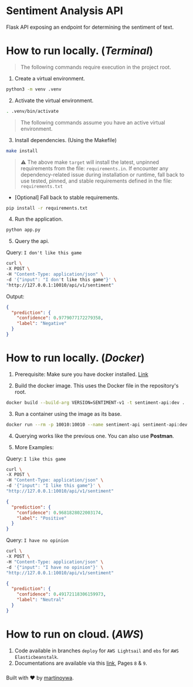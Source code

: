 # Sentiment Analysis API

Flask API exposing an endpoint for determining the
sentiment of text.

# How to run locally. (**_Terminal_**)
> The following commands require execution in the project root.

1. Create a virtual environment.
```bash
python3 -m venv .venv
```


2. Activate the virtual environment.
```bash
. .venv/bin/activate
```

> The following commands assume you have an active virtual environment.

3. Install dependencies. (Using the Makefile)
```bash
make install
```

> ⚠ The above make `target` will install the latest, unpinned requirements from the file: `requirements.in`. If encounter any dependency-related issue during installation or runtime, fall back to use tested, pinned, and stable requirements defined in the file: `requirements.txt` 

- [Optional] Fall back to stable requirements.
```bash
pip install -r requirements.txt
```

4. Run the application.
```bash
python app.py
```


5. Query the api.

Query: `I don't like this game`
```bash
curl \
-X POST \
-H "Content-Type: application/json" \
-d '{"input": "I don't like this game"}' \
"http://127.0.0.1:10010/api/v1/sentiment"
```

Output:
```json
{
  "prediction": {
    "confidence": 0.9779077172279358,
    "label": "Negative"
  }
}
```

# How to run locally. (**_Docker_**)

1. Prerequisite: Make sure you have docker installed. [Link](https://docs.docker.com/desktop/install/mac-install/)


2. Build the docker image. This uses the Docker file in the repository's root.
```bash
docker build --build-arg VERSION=SENTIMENT-v1 -t sentiment-api:dev .
```


3. Run a container using the image as its base.
```bash
docker run --rm -p 10010:10010 --name sentiment-api sentiment-api:dev
```


4. Querying works like the previous one. You can also use **Postman**.


5. More Examples:

Query: `I like this game` 

```bash
curl \
-X POST \
-H "Content-Type: application/json" \
-d '{"input": "I like this game"}' \
"http://127.0.0.1:10010/api/v1/sentiment"
```

```json
{
  "prediction": {
    "confidence": 0.9681828022003174,
    "label": "Positive"
  }
}
```

Query: `I have no opinion`
```bash
curl \
-X POST \
-H "Content-Type: application/json" \
-d '{"input": "I have no opinion"}' \
"http://127.0.0.1:10010/api/v1/sentiment"
```

```json
{
  "prediction": {
    "confidence": 0.49172118306159973,
    "label": "Neutral"
  }
}
```


# How to run on cloud. (**_AWS_**)

1. Code available in branches `deploy` for `AWS Lightsail` and `ebs` for `AWS Elasticbeanstalk`.
2. Documentations are available via this [link](https://bit.ly/3Z00RlR), Pages `8` & `9`.


###

Built with ❤️ by [martinoywa](https://github.com/martinoywa).